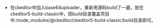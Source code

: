 - 在ckeditor中加入base64uploader，重新用源码build了一遍，放在ckeditor5-build-classic中，把build目录覆盖项目中./node_modules/@ckeditor/ckeditor5-build-classic/build目录即可。